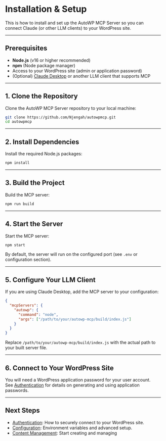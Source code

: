# Installation & Setup

This is how to install and set up the AutoWP MCP Server so you can connect Claude (or other LLM clients) to your WordPress site.

---

## Prerequisites

- **Node.js** (v16 or higher recommended)
- **npm** (Node package manager)
- Access to your WordPress site (admin or application password)
- (Optional) [Claude Desktop](https://claude.ai/download) or another LLM client that supports MCP

---

## 1. Clone the Repository

Clone the AutoWP MCP Server repository to your local machine:

```bash
git clone https://github.com/Njengah/autowpmcp.git
cd autowpmcp
```

---

## 2. Install Dependencies

Install the required Node.js packages:

```bash
npm install
```

---

## 3. Build the Project

Build the MCP server:

```bash
npm run build
```

---

## 4. Start the Server

Start the MCP server:

```bash
npm start
```

By default, the server will run on the configured port (see `.env` or configuration section).

---

## 5. Configure Your LLM Client

If you are using Claude Desktop, add the MCP server to your configuration:

```json
{
  "mcpServers": {
    "autowp": {
      "command": "node",
      "args": ["/path/to/your/autowp-mcp/build/index.js"]
    }
  }
}
```

Replace `/path/to/your/autowp-mcp/build/index.js` with the actual path to your built server file.

---

## 6. Connect to Your WordPress Site

You will need a WordPress application password for your user account.  
See [Authentication](./authentication.md) for details on generating and using application passwords.

---

## Next Steps

- [Authentication](./authentication.md): How to securely connect to your WordPress site.
- [Configuration](./configuration.md): Environment variables and advanced setup.
- [Content Management](./content-management.md): Start creating and managing
